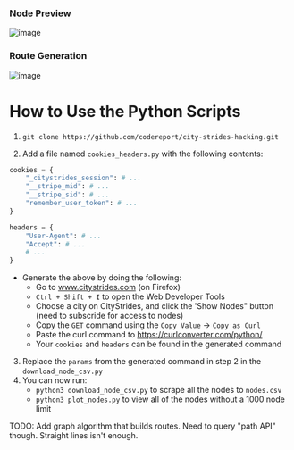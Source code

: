 ### Node Preview 

![image](https://github.com/codereport/city-strides-hacking/assets/36027403/ef99afe0-82e4-49a1-9358-1b741179635b)

### Route Generation

![image](https://github.com/codereport/city-strides-hacking/assets/36027403/ae71254c-8f82-40ba-9a7a-ac5811ee005b)

# How to Use the Python Scripts

1. `git clone https://github.com/codereport/city-strides-hacking.git`

2. Add a file named `cookies_headers.py` with the following contents:

```py
cookies = {
    "_citystrides_session": # ...
    "__stripe_mid": # ...
    "__stripe_sid": # ...
    "remember_user_token": # ...
}

headers = {
    "User-Agent": # ...
    "Accept": # ...
    # ...
}
```
* Generate the above by doing the following:
   * Go to www.citystrides.com (on Firefox)
   * `Ctrl + Shift + I` to open the Web Developer Tools
   * Choose a city on CityStrides, and click the 'Show Nodes" button (need to subscride for access to nodes)
   * Copy the `GET` command using the `Copy Value` -> `Copy as Curl` 
   * Paste the curl command to https://curlconverter.com/python/
   * Your `cookies` and `headers` can be found in the generated command
3. Replace the `params` from the generated command in step 2 in the `download_node_csv.py`
4. You can now run:
   * `python3 download_node_csv.py` to scrape all the nodes to `nodes.csv`
   * `python3 plot_nodes.py` to view all of the nodes without a 1000 node limit
  
TODO: Add graph algorithm that builds routes. Need to query "path API" though. Straight lines isn't enough.
